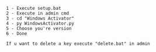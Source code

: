 	1 - Execute setup.bat
	2 - Execute in admin cmd
	3 - cd "Windows Activator"
	4 - py WindowsActivator.py
	5 - Choose you're version
	6 - Done

	If u want to delete a key execute "delete.bat" in admin
